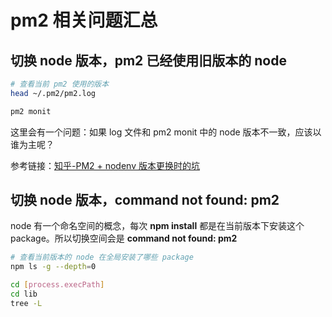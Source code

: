 # pm2 相关问题汇总

## 切换 node 版本，pm2 已经使用旧版本的 node

```bash
# 查看当前 pm2 使用的版本
head ~/.pm2/pm2.log

pm2 monit
```

这里会有一个问题：如果 log 文件和 pm2 monit 中的 node 版本不一致，应该以谁为主呢？

参考链接：[知乎-PM2 + nodenv 版本更换时的坑](https://zhuanlan.zhihu.com/p/28896850)

## 切换 node 版本，command not found: pm2

node 有一个命名空间的概念，每次 **npm install** 都是在当前版本下安装这个 package。所以切换空间会是 **command not found: pm2**

```bash
# 查看当前版本的 node 在全局安装了哪些 package
npm ls -g --depth=0

cd [process.execPath]
cd lib
tree -L
```
